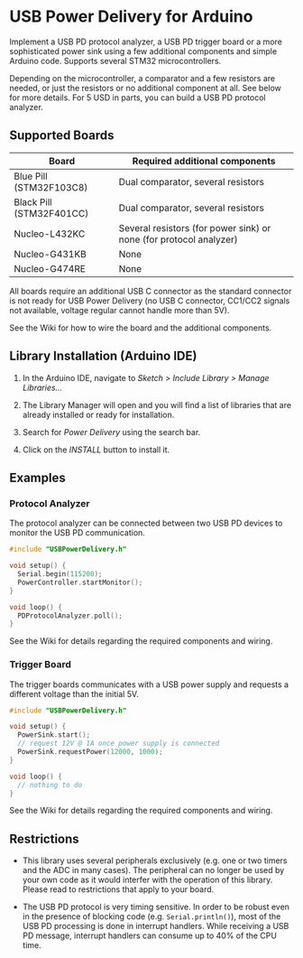 # USB Power Delivery for Arduino

Implement a USB PD protocol analyzer, a USB PD trigger board or a more sophisticated power sink using a few additional components and simple Arduino code. Supports several STM32 microcontrollers.

Depending on the microcontroller, a comparator and a few resistors are needed, or just the resistors or no additional component at all. See below for more details. For 5 USD in parts, you can build a USB PD protocol analyzer.



## Supported Boards

| Board | Required additional components |
| - | - |
| Blue Pill (STM32F103C8) | Dual comparator, several resistors |
| Black Pill (STM32F401CC) | Dual comparator, several resistors |
| Nucleo-L432KC | Several resistors (for power sink) or none (for protocol analyzer) |
| Nucleo-G431KB | None |
| Nucleo-G474RE | None |

All boards require an additional USB C connector as the standard connector is not ready for USB Power Delivery (no USB C connector, CC1/CC2 signals not available, voltage regular cannot handle more than 5V).

See the Wiki for how to wire the board and the additional components.


## Library Installation (Arduino IDE)

1. In the Arduino IDE, navigate to *Sketch > Include Library > Manage Libraries...*

2. The Library Manager will open and you will find a list of libraries that are already installed or ready for installation.

3. Search for *Power Delivery* using the search bar.

4. Click on the *INSTALL* button to install it.



## Examples

### Protocol Analyzer

The protocol analyzer can be connected between two USB PD devices to monitor the USB PD communication.

```c++
#include "USBPowerDelivery.h"

void setup() {
  Serial.begin(115200);
  PowerController.startMonitor();
}

void loop() {
  PDProtocolAnalyzer.poll();
}
```

See the Wiki for details regarding the required components and wiring.



### Trigger Board

The trigger boards communicates with a USB power supply and requests a different voltage than the initial 5V.

```c++
#include "USBPowerDelivery.h"

void setup() {
  PowerSink.start();
  // request 12V @ 1A once power supply is connected
  PowerSink.requestPower(12000, 1000);
}

void loop() {
  // nothing to do
}
```

See the Wiki for details regarding the required components and wiring.


## Restrictions

- This library uses several peripherals exclusively (e.g. one or two timers and the ADC in many cases). The peripheral can no longer be used by your own code as it would interfer with the operation of this library. Please read to restrictions that apply to your board.

- The USB PD protocol is very timing sensitive. In order to be robust even in the presence of blocking code (e.g. `Serial.println()`), most of the USB PD processing is done in interrupt handlers. While receiving a USB PD message, interrupt handlers can consume up to 40% of the CPU time.

